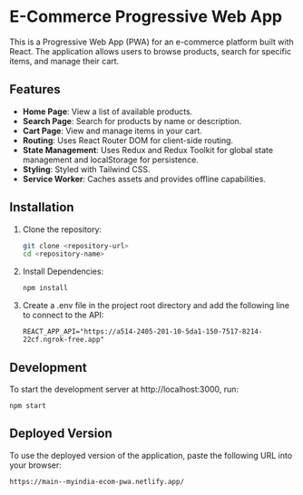 # E-Commerce Progressive Web App

This is a Progressive Web App (PWA) for an e-commerce platform built with React. The application allows users to browse products, search for specific items, and manage their cart.

## Features

- **Home Page**: View a list of available products.
- **Search Page**: Search for products by name or description.
- **Cart Page**: View and manage items in your cart.
- **Routing**: Uses React Router DOM for client-side routing.
- **State Management**: Uses Redux and Redux Toolkit for global state management and localStorage for persistence.
- **Styling**: Styled with Tailwind CSS.
- **Service Worker**: Caches assets and provides offline capabilities.

## Installation

1. Clone the repository:

   ```sh
   git clone <repository-url>
   cd <repository-name>
   ```
2. Install Dependencies:
    ```sh
    npm install
    ```
3. Create a .env file in the project root directory and add the following line to connect to the API:

    ```
    REACT_APP_API="https://a514-2405-201-10-5da1-150-7517-8214-22cf.ngrok-free.app"
    ```

## Development

To start the development server at http://localhost:3000, run:

    npm start

## Deployed Version

To use the deployed version of the application, paste the following URL into your browser:

    https://main--myindia-ecom-pwa.netlify.app/
